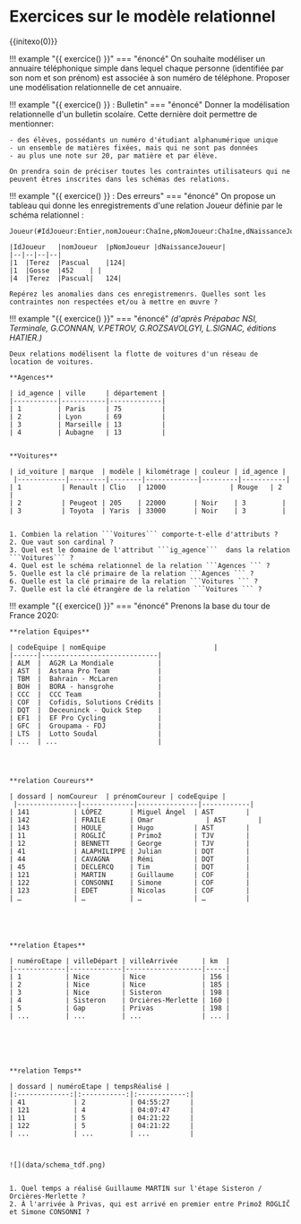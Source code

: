 # Exercices sur le modèle relationnel

{{initexo(0)}}


!!! example "{{ exercice() }}"
    === "énoncé"
    On souhaite modéliser un annuaire téléphonique simple dans lequel chaque personne (identifiée par son nom et son prénom) est associée à son numéro de téléphone. Proposer une modélisation relationnelle de cet annuaire.


!!! example "{{ exercice() }} : Bulletin"
    === "énoncé"
    Donner la modélisation relationnelle d'un bulletin scolaire. Cette dernière doit permettre de mentionner:

    - des élèves, possédants un numéro d'étudiant alphanumérique unique
    - un ensemble de matières fixées, mais qui ne sont pas données
    - au plus une note sur 20, par matière et par élève. 

    On prendra soin de préciser toutes les contraintes utilisateurs qui ne peuvent êtres inscrites dans les schémas des relations.


!!! example "{{ exercice() }} : Des erreurs"
    === "énoncé"
    On propose un tableau qui donne les enregistrements d'une relation Joueur définie par le schéma relationnel : 

    Joueur(#IdJoueur:Entier,nomJoueur:Chaîne,pNomJoueur:Chaîne,dNaissanceJoueur:Date)

    |IdJoueur	|nomJoueur	|pNomJoueur	|dNaissanceJoueur|
    |--|--|--|--|
    |1	|Terez	|Pascual	|124|
    |1	|Gosse	|452	| |
    |4	|Terez	|Pascual|	124|

    Repérez les anomalies dans ces enregistremenrs. Quelles sont les contraintes non respectées et/ou à mettre en œuvre ?

!!! example "{{ exercice() }}"
    === "énoncé"
    *(d'après Prépabac NSI, Terminale, G.CONNAN, V.PETROV, G.ROZSAVOLGYI, L.SIGNAC, éditions HATIER.)*

    Deux relations modélisent la flotte de voitures d'un réseau de location de voitures.

    **Agences**

    | id_agence | ville     | département |
    |-----------|-----------|-------------|
    | 1         | Paris     | 75          |
    | 2         | Lyon      | 69          |
    | 3         | Marseille | 13          |
    | 4         | Aubagne   | 13          |


    **Voitures**

    | id_voiture | marque  | modèle | kilométrage | couleur | id_agence |
     |------------|---------|--------|-------------|---------|-----------|
    | 1          | Renault | Clio   | 12000                | Rouge   | 2         |
    | 2          | Peugeot | 205    | 22000       | Noir    | 3         |
    | 3          | Toyota  | Yaris  | 33000       | Noir    | 3         |


    1. Combien la relation ```Voitures``` comporte-t-elle d'attributs ?
    2. Que vaut son cardinal ?
    3. Quel est le domaine de l'attribut ```ig_agence```  dans la relation ```Voitures``` ?
    4. Quel est le schéma relationnel de la relation ```Agences ``` ?
    5. Quelle est la clé primaire de la relation ```Agences ``` ?
    6. Quelle est la clé primaire de la relation ```Voitures ``` ?
    7. Quelle est la clé étrangère de la relation ```Voitures ``` ?

<!--    === "Correction"
        {{ correction(True,
        "
        1. 6
        2. 3
        3. Entier (```Int``` )
        4. ((<ins>id_agence</ins>, Int), (ville, String), (département, Int))
        5. ```id_agence``` 
        6. ```id_voiture``` 
        7. ```id_agence``` 
        "
        ) }} -->


!!! example "{{ exercice() }}"
    === "énoncé"
    Prenons la base du tour de France 2020:


    **relation Équipes**

    | codeEquipe | nomEquipe                           |
    |------|-----------------------------|
    | ALM  |  AG2R La Mondiale           |
    | AST  |  Astana Pro Team            |
    | TBM  |  Bahrain - McLaren          |
    | BOH  |  BORA - hansgrohe           |
    | CCC  |  CCC Team                   |
    | COF  |  Cofidis, Solutions Crédits |
    | DQT  |  Deceuninck - Quick Step    |
    | EF1  |  EF Pro Cycling             |
    | GFC  |  Groupama - FDJ             |
    | LTS  |  Lotto Soudal               |
    | ...  | ...                         |




    **relation Coureurs**

    | dossard | nomCoureur  | prénomCoureur | codeEquipe |
     |---------------|-------------|---------------|------------|
    | 141           | LÓPEZ       | Miguel Ángel  | AST        |
    | 142           | FRAILE      | Omar             | AST        |
    | 143           | HOULE       | Hugo          | AST        |
    | 11            | ROGLIČ      | Primož        | TJV        |
    | 12            | BENNETT     | George        | TJV        |
    | 41            | ALAPHILIPPE | Julian        | DQT        |
    | 44            | CAVAGNA     | Rémi          | DQT        |
    | 45            | DECLERCQ    | Tim           | DQT        |
    | 121           | MARTIN      | Guillaume     | COF        |
    | 122           | CONSONNI    | Simone        | COF        |
    | 123           | EDET        | Nicolas       | COF        |
    | …             | …           | …             | …          |





    **relation Étapes**

    | numéroEtape | villeDépart | villeArrivée      | km  |
    |-------------|-------------|-------------------|-----|
    | 1           | Nice        | Nice              | 156 |
    | 2           | Nice        | Nice              | 185 |
    | 3           | Nice        | Sisteron          | 198 |
    | 4           | Sisteron    | Orcières-Merlette | 160 |
    | 5           | Gap         | Privas            | 198 |
    | ...         | ...         | ...               | ... |






    **relation Temps**

    | dossard | numéroEtape | tempsRéalisé |
    |:-------------:|:-----------:|:------------:|
    | 41            | 2           | 04:55:27     |
    | 121           | 4           | 04:07:47     |
    | 11            | 5           | 04:21:22     |
    | 122           | 5           | 04:21:22     |
    | ...           | ...         | ...          |



    ![](data/schema_tdf.png)


    1. Quel temps a réalisé Guillaume MARTIN sur l'étape Sisteron / Orcières-Merlette ?
    2. À l'arrivée à Privas, qui est arrivé en premier entre Primož ROGLIČ et Simone CONSONNI ?

<!--    === "Correction"
        {{ correction(True,
        "
        1. Temps de Guillaume Martin (dossard 121): 04:07:47
        2. Aucun des deux, ils sont arrivés dans le même temps (04:21:22)
        "
        ) }} -->



